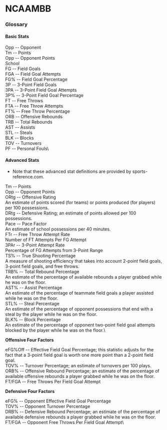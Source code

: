 # NCAAMBB





### Glossary

#### Basic Stats
Opp -- Opponent\
Tm -- Points\
Opp -- Opponent Points\
School\
FG -- Field Goals\
FGA -- Field Goal Attempts\
FG% -- Field Goal Percentage\
3P -- 3-Point Field Goals\
3PA -- 3-Point Field Goal Attempts\
3P% -- 3-Point Field Goal Percentage\
FT -- Free Throws\
FTA -- Free Throw Attempts\
FT% -- Free Throw Percentage\
ORB -- Offensive Rebounds\
TRB -- Total Rebounds\
AST -- Assists\
STL -- Steals\
BLK -- Blocks\
TOV -- Turnovers\
PF -- Personal Fouls\

#### Advanced Stats
- Note that these advanced stat definitions are provided by sports-reference.com.

Tm -- Points\
Opp -- Opponent Points\
ORtg -- Offensive Rating\
An estimate of points scored (for teams) or points produced (for players) per 100 possessions.\
DRtg -- Defensive Rating; an estimate of points allowed per 100 possessions.\
Pace -- Pace Factor\
An estimate of school possessions per 40 minutes.\
FTr -- Free Throw Attempt Rate\
Number of FT Attempts Per FG Attempt\
3PAr -- 3-Point Attempt Rate\
Percentage of FG Attempts from 3-Point Range\
TS% -- True Shooting Percentage\
A measure of shooting efficiency that takes into account 2-point field goals, 3-point field goals, and free throws.\
TRB% -- Total Rebound Percentage\
An estimate of the percentage of available rebounds a player grabbed while he was on the floor.\
AST% -- Assist Percentage\
An estimate of the percentage of teammate field goals a player assisted while he was on the floor.\
STL% -- Steal Percentage\
An estimate of the percentage of opponent possessions that end with a steal by the player while he was on the floor.\
BLK% -- Block Percentage\
An estimate of the percentage of opponent two-point field goal attempts blocked by the player while he was on the floor.\
 
**Offensive Four Factors**

eFG%Off -- Effective Field Goal Percentage; this statistic adjusts for the fact that a 3-point field goal is worth one more point than a 2-point field goal.\
TOV% -- Turnover Percentage; an estimate of turnovers per 100 plays.\
ORB% -- Offensive Rebound Percentage; an estimate of the percentage of available offensive rebounds a player grabbed while he was on the floor.\
FT/FGA -- Free Throws Per Field Goal Attempt
 
**Defensive Four Factors**

eFG% -- Opponent Effective Field Goal Percentage\
TOV% -- Opponent Turnover Percentage\
DRB% -- Defensive Rebound Percentage; an estimate of the percentage of available defensive rebounds a player grabbed while he was on the floor.\
FT/FGA -- Opponent Free Throws Per Field Goal Attempt\
